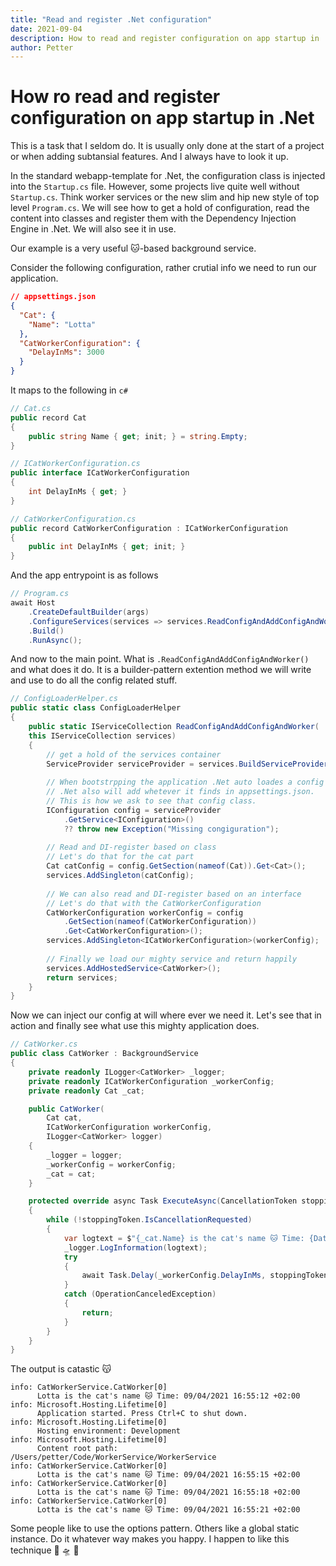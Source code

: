 ```yaml
---
title: "Read and register .Net configuration"
date: 2021-09-04
description: How to read and register configuration on app startup in .Net and use it with Dependency Injection later on 😻
author: Petter
---
```

# How ro read and register configuration on app startup in .Net

This is a task that I seldom do. It is usually only done at the start of a project or when adding subtansial features. And I always have to look it up. 

In the standard webapp-template for .Net, the configuration class is injected into the `Startup.cs` file. However, some projects live quite well without `Startup.cs`. Think worker services or the new slim and hip new style of top level `Program.cs`. We will see how to get a hold of configuration, read the content into classes and register them with the Dependency Injection Engine in .Net. We will also see it in use. 

Our example is a very useful 🐱-based background service. 

Consider the following configuration, rather crutial info we need to run our application. 
```json
// appsettings.json
{
  "Cat": {
    "Name": "Lotta"
  },
  "CatWorkerConfiguration": {
    "DelayInMs": 3000
  }
}
```

It maps to the following in `c#`

```csharp
// Cat.cs
public record Cat
{
    public string Name { get; init; } = string.Empty;
}
```

```csharp
// ICatWorkerConfiguration.cs
public interface ICatWorkerConfiguration
{
    int DelayInMs { get; }
}

// CatWorkerConfiguration.cs
public record CatWorkerConfiguration : ICatWorkerConfiguration
{
    public int DelayInMs { get; init; }
}
```

And the app entrypoint is as follows
```csharp
// Program.cs
await Host
    .CreateDefaultBuilder(args)
    .ConfigureServices(services => services.ReadConfigAndAddConfigAndWorker())
    .Build()
    .RunAsync();
```

And now to the main point. What is `.ReadConfigAndAddConfigAndWorker()` and what does it do. It is a builder-pattern extention method we will write and use to do all the config related stuff. 

```csharp
// ConfigLoaderHelper.cs
public static class ConfigLoaderHelper
{
    public static IServiceCollection ReadConfigAndAddConfigAndWorker(
    this IServiceCollection services)
    {
        // get a hold of the services container
        ServiceProvider serviceProvider = services.BuildServiceProvider();
        
        // When bootstrpping the application .Net auto loades a config class for us. 
        // .Net also will add whetever it finds in appsettings.json.
        // This is how we ask to see that config class.
        IConfiguration config = serviceProvider
            .GetService<IConfiguration>() 
            ?? throw new Exception("Missing congiguration");
        
        // Read and DI-register based on class
        // Let's do that for the cat part
        Cat catConfig = config.GetSection(nameof(Cat)).Get<Cat>();
        services.AddSingleton(catConfig);
        
        // We can also read and DI-register based on an interface
        // Let's do that with the CatWorkerConfiguration
        CatWorkerConfiguration workerConfig = config
            .GetSection(nameof(CatWorkerConfiguration))
            .Get<CatWorkerConfiguration>();
        services.AddSingleton<ICatWorkerConfiguration>(workerConfig);
        
        // Finally we load our mighty service and return happily
        services.AddHostedService<CatWorker>();
        return services;
    }
}
```

Now we can inject our config at will where ever we need it. Let's see that in action and finally see what use this mighty application does. 

```csharp
// CatWorker.cs
public class CatWorker : BackgroundService
{
    private readonly ILogger<CatWorker> _logger;
    private readonly ICatWorkerConfiguration _workerConfig;
    private readonly Cat _cat;

    public CatWorker(
        Cat cat,
        ICatWorkerConfiguration workerConfig,
        ILogger<CatWorker> logger)
    {
        _logger = logger;
        _workerConfig = workerConfig;
        _cat = cat;
    }

    protected override async Task ExecuteAsync(CancellationToken stoppingToken)
    {
        while (!stoppingToken.IsCancellationRequested)
        {
            var logtext = $"{_cat.Name} is the cat's name 🐱 Time: {DateTimeOffset.Now}";
            _logger.LogInformation(logtext);
            try
            {
                await Task.Delay(_workerConfig.DelayInMs, stoppingToken);
            }
            catch (OperationCanceledException)
            {
                return;
            }
        }
    }
}
```
The output is catastic 😽
```
info: CatWorkerService.CatWorker[0]
      Lotta is the cat's name 🐱 Time: 09/04/2021 16:55:12 +02:00
info: Microsoft.Hosting.Lifetime[0]
      Application started. Press Ctrl+C to shut down.
info: Microsoft.Hosting.Lifetime[0]
      Hosting environment: Development
info: Microsoft.Hosting.Lifetime[0]
      Content root path: /Users/petter/Code/WorkerService/WorkerService
info: CatWorkerService.CatWorker[0]
      Lotta is the cat's name 🐱 Time: 09/04/2021 16:55:15 +02:00
info: CatWorkerService.CatWorker[0]
      Lotta is the cat's name 🐱 Time: 09/04/2021 16:55:18 +02:00
info: CatWorkerService.CatWorker[0]
      Lotta is the cat's name 🐱 Time: 09/04/2021 16:55:21 +02:00
```

Some people like to use the options pattern. Others like a global static instance. Do it whatever way makes you happy. I happen to like this technique 🦄 🛸 🌈
